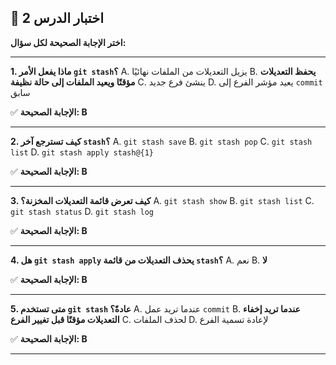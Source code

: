 ## 📝 اختبار الدرس 2
**اختر الإجابة الصحيحة لكل سؤال:**

---
**1. ماذا يفعل الأمر `git stash`؟**
A. يزيل التعديلات من الملفات نهائيًا
B. **يحفظ التعديلات مؤقتًا ويعيد الملفات إلى حالة نظيفة**
C. ينشئ فرع جديد
D. يعيد مؤشر الفرع إلى `commit` سابق

✅ **الإجابة الصحيحة: B**

---
**2. كيف تسترجع آخر `stash`؟**
A. `git stash save`
B. `git stash pop`
C. `git stash list`
D. `git stash apply stash@{1}`

✅ **الإجابة الصحيحة: B**

---
**3. كيف تعرض قائمة التعديلات المخزنة؟**
A. `git stash show`
B. `git stash list`
C. `git stash status`
D. `git stash log`

✅ **الإجابة الصحيحة: B**

---
**4. هل `git stash apply` يحذف التعديلات من قائمة `stash`؟**
A. نعم
B. **لا**

✅ **الإجابة الصحيحة: B**

---
**5. متى تستخدم `git stash` عادةً؟**
A. عندما تريد عمل `commit`
B. **عندما تريد إخفاء التعديلات مؤقتًا قبل تغيير الفرع**
C. لحذف الملفات
D. لإعادة تسمية الفرع

✅ **الإجابة الصحيحة: B**

---
